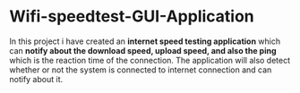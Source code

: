 # Wifi-speedtest-GUI-Application
In this project i have created an **internet speed testing application** which can **notify about the download speed, upload speed, and also the ping** which is the reaction time of the connection.
The application will also detect whether or not the system is connected to internet connection and can notify about it.
<!-- 
## Application Demo
[![Demo]]({"https://www.linkedin.com/posts/activity-6689988964033585153-fxFQ"} "Application Demo") -->